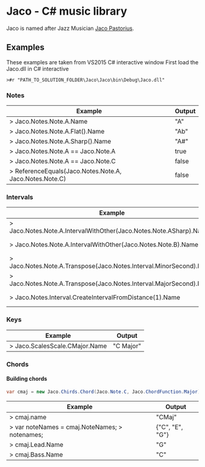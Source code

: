 # Jaco - C# music library

Jaco is named after Jazz Musician [Jaco Pastorius](https://en.wikipedia.org/wiki/Jaco_Pastorius).

## Examples

These examples are taken from VS2015 C# interactive window
First load the Jaco.dll in C# interactive
```
>#r "PATH_TO_SOLUTION_FOLDER\Jaco\Jaco\bin\Debug\Jaco.dll"
```

### Notes

| Example                                                 | Output                                          |
| ------------------------------------------------------- | ----------------------------------------------- |
| > Jaco.Notes.Note.A.Name                                | "A"                                             |
| > Jaco.Notes.Note.A.Flat().Name                         | "Ab"                                            |
| > Jaco.Notes.Note.A.Sharp().Name                        | "A#"                                            |
| > Jaco.Notes.Note.A == Jaco.Note.A                      | true                                            |
| > Jaco.Notes.Note.A == Jaco.Note.C                      | false                                           |
| > ReferenceEquals(Jaco.Notes.Note.A, Jaco.Notes.Note.C) | false                                           |

### Intervals

| Example                                                              | Output           |
| -------------------------------------------------------------------- | ---------------- |
| > Jaco.Notes.Note.A.IntervalWithOther(Jaco.Notes.Note.ASharp).Name   | "Minor second"   |
| > Jaco.Notes.Note.A.IntervalWithOther(Jaco.Notes.Note.B).Name        | "Major second"   |
| > Jaco.Notes.Note.A.Transpose(Jaco.Notes.Interval.MinorSecond).Name  | "Bb"             |
| > Jaco.Notes.Note.A.Transpose(Jaco.Notes.Interval.MajorSecond).Name  | "B"              |
| > Jaco.Notes.Interval.CreateIntervalFromDistance(1).Name             | "Minor second"   |

### Keys
| Example                                  | Output                             |
| ---------------------------------------- | ---------------------------------- |
| > Jaco.ScalesScale.CMajor.Name           | "C Major"                          |

### Chords
#### Building chords
```csharp
var cmaj = new Jaco.Chirds.Chord(Jaco.Note.C, Jaco.ChordFunction.Major)
```
| Example                                        | Output             |
| ---------------------------------------------- | -------------------|
| > cmaj.name                                    | "CMaj"             |
| > var noteNames = cmaj.NoteNames; > notenames; | {"C", "E", "G"}    |
| > cmaj.Lead.Name                               | "G"                |
| > cmaj.Bass.Name                               | "C"                |
